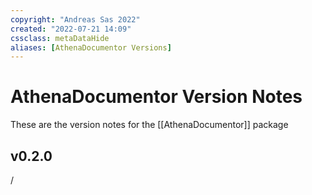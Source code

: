 ```yaml
---
copyright: "Andreas Sas 2022"
created: "2022-07-21 14:09"
cssclass: metaDataHide
aliases: [AthenaDocumentor Versions]
---
```

# AthenaDocumentor Version Notes
These are the version notes for the [[AthenaDocumentor]] package

## v0.2.0
/